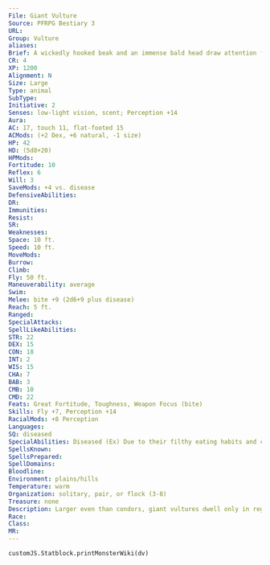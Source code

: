 ```yaml
---
File: Giant Vulture
Source: PFRPG Bestiary 3
URL: 
Group: Vulture
aliases: 
Brief: A wickedly hooked beak and an immense bald head draw attention from this enormous scavenger's vast wingspan.
CR: 4
XP: 1200
Alignment: N
Size: Large
Type: animal
SubType: 
Initiative: 2
Senses: low-light vision, scent; Perception +14
Aura: 
AC: 17, touch 11, flat-footed 15
ACMods: (+2 Dex, +6 natural, -1 size)
HP: 42
HD: (5d8+20)
HPMods: 
Fortitude: 10
Reflex: 6
Will: 3
SaveMods: +4 vs. disease
DefensiveAbilities: 
DR: 
Immunities: 
Resist: 
SR: 
Weaknesses: 
Space: 10 ft.
Speed: 10 ft.
MoveMods: 
Burrow: 
Climb: 
Fly: 50 ft.
Maneuverability: average
Swim: 
Melee: bite +9 (2d6+9 plus disease)
Reach: 5 ft.
Ranged: 
SpecialAttacks: 
SpellLikeAbilities: 
STR: 22
DEX: 15
CON: 18
INT: 2
WIS: 15
CHA: 7
BAB: 3
CMB: 10
CMD: 22
Feats: Great Fortitude, Toughness, Weapon Focus (bite)
Skills: Fly +7, Perception +14
RacialMods: +8 Perception
Languages: 
SQ: diseased
SpecialAbilities: Diseased (Ex) Due to their filthy eating habits and constant exposure to decaying flesh, giant vultures are harbingers of disease-much more so than the standard vulture. Any creature bitten by a giant vulture has a 10% chance of being exposed to filth fever, blinding sickness, or a similar disease (Core Rulebook 557). Once this check is made, a victim can no longer be infected by this particular giant vulture, though attacks by different giant vultures are resolved normally and may result in multiple illnesses. While vultures aren't immune to all diseases, they do gain a +4 racial bonus on all saving throws against such ailments.
SpellsKnown: 
SpellsPrepared: 
SpellDomains: 
Bloodline: 
Environment: plains/hills
Temperature: warm
Organization: solitary, pair, or flock (3-8)
Treasure: none
Description: Larger even than condors, giant vultures dwell only in regions where carrion is both large and plentiful, such as the primeval wildernesses where megafauna roam. They also flock to regions torn by war, feasting on the dead with no concern for allegiance or race. Giant vultures rarely wait for wounded creatures to finish dying before they feed, and are much braver than most wild animals. A giant vulture, for example, wouldn't think twice about swooping down on a heavily armored column of soldiers just to snatch up a few wounded stragglers from the end of the line.  A giant vulture stands more than 13 feet tall, has a wingspan of over 30 feet, and weighs 500 to 600 pounds.
Race: 
Class: 
MR: 
---
```

```dataviewjs
customJS.Statblock.printMonsterWiki(dv)
```
